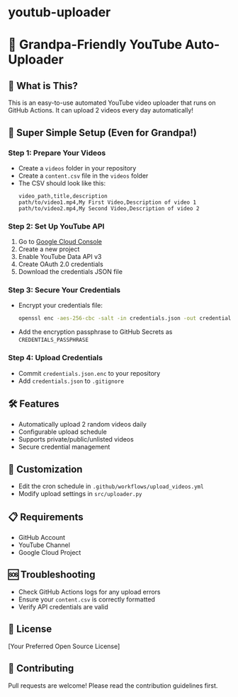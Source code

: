 # youtub-uploader
# 🎥 Grandpa-Friendly YouTube Auto-Uploader 

## 🌟 What is This?
This is an easy-to-use automated YouTube video uploader that runs on GitHub Actions. It can upload 2 videos every day automatically!

## 🚀 Super Simple Setup (Even for Grandpa!)

### Step 1: Prepare Your Videos
- Create a `videos` folder in your repository
- Create a `content.csv` file in the `videos` folder
- The CSV should look like this:
  ```csv
  video_path,title,description
  path/to/video1.mp4,My First Video,Description of video 1
  path/to/video2.mp4,My Second Video,Description of video 2
  ```

### Step 2: Set Up YouTube API
1. Go to [Google Cloud Console](https://console.cloud.google.com/)
2. Create a new project
3. Enable YouTube Data API v3
4. Create OAuth 2.0 credentials
5. Download the credentials JSON file

### Step 3: Secure Your Credentials
- Encrypt your credentials file:
  ```bash
  openssl enc -aes-256-cbc -salt -in credentials.json -out credentials.json.enc
  ```
- Add the encryption passphrase to GitHub Secrets as `CREDENTIALS_PASSPHRASE`

### Step 4: Upload Credentials
- Commit `credentials.json.enc` to your repository
- Add `credentials.json` to `.gitignore`

## 🛠 Features
- Automatically upload 2 random videos daily
- Configurable upload schedule
- Supports private/public/unlisted videos
- Secure credential management

## 🔧 Customization
- Edit the cron schedule in `.github/workflows/upload_videos.yml`
- Modify upload settings in `src/uploader.py`

## 📋 Requirements
- GitHub Account
- YouTube Channel
- Google Cloud Project

## 🆘 Troubleshooting
- Check GitHub Actions logs for any upload errors
- Ensure your `content.csv` is correctly formatted
- Verify API credentials are valid

## 📜 License
[Your Preferred Open Source License]

## 🤝 Contributing
Pull requests are welcome! Please read the contribution guidelines first.
